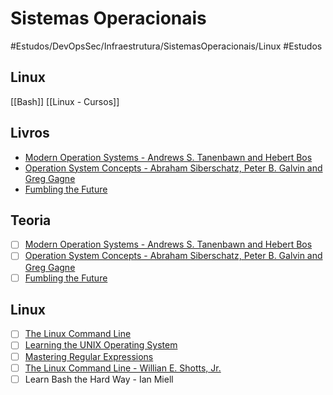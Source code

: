 # Sistemas Operacionais

#Estudos/DevOpsSec/Infraestrutura/SistemasOperacionais/Linux
#Estudos
## Linux
[[Bash]]
[[Linux - Cursos]]

## Livros
* [Modern Operation Systems - Andrews S. Tanenbawn and Hebert Bos ]()
* [Operation System Concepts - Abraham Siberschatz, Peter B. Galvin and Greg Gagne]()
* [Fumbling the Future](_hhttps://www.amazon.com/Fumbling-Future-Douglas-K-Smith-ebook/dp/B007UUSAG_)

## Teoria
- [ ] [Modern Operation Systems - Andrews S. Tanenbawn and Hebert Bos ]()
- [ ] [Operation System Concepts - Abraham Siberschatz, Peter B. Galvin and Greg Gagne]()
- [ ] [Fumbling the Future](~hhttps://www.amazon.com/Fumbling-Future-Douglas-K-Smith-ebook/dp/B007UUSAG~)

## Linux
- [ ] [The Linux Command Line]()
- [ ] [Learning the UNIX Operating System]()
- [ ] [Mastering Regular Expressions]()
- [ ] [The Linux Command Line - Willian E. Shotts, Jr.]()
- [ ] Learn Bash the Hard Way - Ian Miell